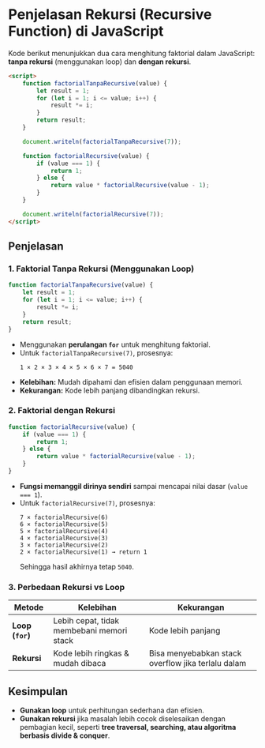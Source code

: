 # Penjelasan Rekursi (Recursive Function) di JavaScript

Kode berikut menunjukkan dua cara menghitung faktorial dalam JavaScript: **tanpa rekursi** (menggunakan loop) dan **dengan rekursi**.

```html
<script>
    function factorialTanpaRecursive(value) {
        let result = 1;
        for (let i = 1; i <= value; i++) {
            result *= i;
        }
        return result;
    }

    document.writeln(factorialTanpaRecursive(7));

    function factorialRecursive(value) {
        if (value === 1) {
            return 1;
        } else {
            return value * factorialRecursive(value - 1);
        }
    }

    document.writeln(factorialRecursive(7));
</script>
```

## Penjelasan

### 1. Faktorial Tanpa Rekursi (Menggunakan Loop)

```javascript
function factorialTanpaRecursive(value) {
    let result = 1;
    for (let i = 1; i <= value; i++) {
        result *= i;
    }
    return result;
}
```

- Menggunakan **perulangan `for`** untuk menghitung faktorial.
- Untuk `factorialTanpaRecursive(7)`, prosesnya:
  ```
  1 × 2 × 3 × 4 × 5 × 6 × 7 = 5040
  ```
- **Kelebihan:** Mudah dipahami dan efisien dalam penggunaan memori.
- **Kekurangan:** Kode lebih panjang dibandingkan rekursi.

### 2. Faktorial dengan Rekursi

```javascript
function factorialRecursive(value) {
    if (value === 1) {
        return 1;
    } else {
        return value * factorialRecursive(value - 1);
    }
}
```

- **Fungsi memanggil dirinya sendiri** sampai mencapai nilai dasar (`value === 1`).
- Untuk `factorialRecursive(7)`, prosesnya:
  ```
  7 × factorialRecursive(6)
  6 × factorialRecursive(5)
  5 × factorialRecursive(4)
  4 × factorialRecursive(3)
  3 × factorialRecursive(2)
  2 × factorialRecursive(1) → return 1
  ```
  Sehingga hasil akhirnya tetap `5040`.

### 3. Perbedaan Rekursi vs Loop

| Metode                  | Kelebihan                                         | Kekurangan                     |
|-------------------------|--------------------------------------------------|--------------------------------|
| **Loop (`for`)**        | Lebih cepat, tidak membebani memori stack        | Kode lebih panjang             |
| **Rekursi**             | Kode lebih ringkas & mudah dibaca                | Bisa menyebabkan stack overflow jika terlalu dalam |

## Kesimpulan

- **Gunakan loop** untuk perhitungan sederhana dan efisien.
- **Gunakan rekursi** jika masalah lebih cocok diselesaikan dengan pembagian kecil, seperti **tree traversal, searching, atau algoritma berbasis divide & conquer**.
